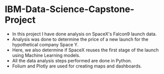 # IBM-Data-Science-Capstone-Project

- In this project I have done analysis on SpaceX's Falcon9 launch data. 
- Analysis was done to determine the price of a new launch for the hypothetical company Space Y.
- Here, we also determine if SpaceX reuses the first stage of the launch using Machine Learning models.
- All the data analysis steps performed are done in Python.
- Folium and Plotly are used for creating maps and dashboards.

